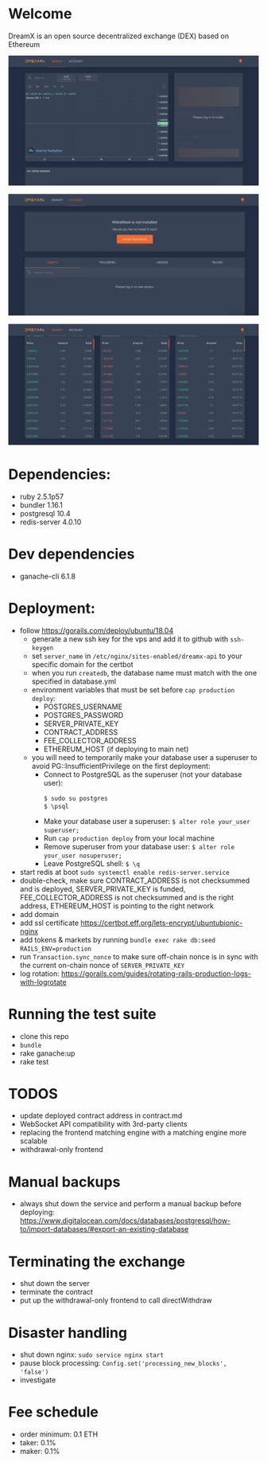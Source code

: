# Welcome

DreamX is an open source decentralized exchange (DEX) based on Ethereum

![home](./.screenshots/home.png)

![login](./.screenshots/login.png)

![book](./.screenshots/book.png)

# Dependencies:

* ruby 2.5.1p57
* bundler 1.16.1
* postgresql 10.4
* redis-server 4.0.10

# Dev dependencies

* ganache-cli 6.1.8

# Deployment:

* follow https://gorails.com/deploy/ubuntu/18.04
  * generate a new ssh key for the vps and add it to github with `ssh-keygen`
  * set `server_name` in `/etc/nginx/sites-enabled/dreamx-api` to your specific domain for the certbot
  * when you run `createdb`, the database name must match with the one specified in database.yml
  * environment variables that must be set before `cap production deploy`:
    * POSTGRES_USERNAME
    * POSTGRES_PASSWORD
    * SERVER_PRIVATE_KEY
    * CONTRACT_ADDRESS
    * FEE_COLLECTOR_ADDRESS
    * ETHEREUM_HOST (if deploying to main net)
  * you will need to temporarily make your database user a superuser to avoid PG::InsufficientPrivilege on the first deployment:
    * Connect to PostgreSQL as the superuser (not your database user):
      ```
      $ sudo su postgres
      $ \psql
      ```
    * Make your database user a superuser: `$ alter role your_user superuser;`
    * Run `cap production deploy` from your local machine
    * Remove superuser from your database user: `$ alter role your_user nosuperuser;`
    * Leave PostgreSQL shell: `$ \q`
* start redis at boot `sudo systemctl enable redis-server.service`
* double-check, make sure CONTRACT_ADDRESS is not checksummed and is deployed, SERVER_PRIVATE_KEY is funded, FEE_COLLECTOR_ADDRESS is not checksummed and is the right address, ETHEREUM_HOST is pointing to the right network
* add domain
* add ssl certificate https://certbot.eff.org/lets-encrypt/ubuntubionic-nginx
* add tokens & markets by running `bundle exec rake db:seed RAILS_ENV=production`
* run `Transaction.sync_nonce` to make sure off-chain nonce is in sync with the current on-chain nonce of `SERVER_PRIVATE_KEY`
* log rotation: https://gorails.com/guides/rotating-rails-production-logs-with-logrotate

# Running the test suite

* clone this repo
* `bundle`
* rake ganache:up
* rake test

# TODOS

* update deployed contract address in contract.md
* WebSocket API compatibility with 3rd-party clients
* replacing the frontend matching engine with a matching engine more scalable
* withdrawal-only frontend

# Manual backups

* always shut down the service and perform a manual backup before deploying: https://www.digitalocean.com/docs/databases/postgresql/how-to/import-databases/#export-an-existing-database

# Terminating the exchange

* shut down the server
* terminate the contract
* put up the withdrawal-only frontend to call directWithdraw

# Disaster handling

* shut down nginx: `sudo service nginx start`
* pause block processing: `Config.set('processing_new_blocks', 'false')`
* investigate

# Fee schedule

* order minimum: 0.1 ETH
* taker: 0.1%
* maker: 0.1%
